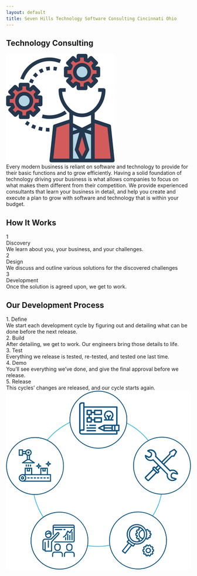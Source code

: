 ```yaml
---
layout: default
title: Seven Hills Technology Software Consulting Cincinnati Ohio
---
```


<section class="sh-intro">
    <div class="sh-tagline">
        <h2 class="sh-header-lines"><span>Technology Consulting</span></h2>
        <div id="flexTeamFeature" >
            <img src="/images/consulting-color.svg" alt="consulting" />
        </div>
    </div>
    <div class="sh-description">
        Every modern business is reliant on software and technology to provide for their basic functions and to grow efficiently. Having a solid foundation of technology driving your business is what allows companies to focus on what makes them different from their competition. We provide experienced consultants that learn your business in detail, and help you create and execute a plan to grow with software and technology that is within your budget.
    </div>
</section>

<div class="sh-band-flair dark-top"></div>
<section class="sh-dark-band">
    <h2 class="sh-dark-band-header">How It Works</h2>
    <div class="steps">
        <div class="step">
            <div class="step-number">1</div>
            <div class="step-title">Discovery</div>
            <div class="step-caption">
                We learn about you, your business, and your challenges.
            </div>
        </div>
        <div class="step">
            <div class="step-number">2</div>
            <div class="step-title">Design</div>
            <div class="step-caption">
                We discuss and outline various solutions for the discovered challenges
            </div>
        </div>
        <div class="step">
            <div class="step-number">3</div>
            <div class="step-title">Development</div>
            <div class="step-caption">
                Once the solution is agreed upon, we get to work.
            </div>
        </div>
    </div>
</section>
<div class="sh-band-flair dark-bottom"></div>

<section class="sh-white-band">
    <h2 class="sh-white-band-header">Our Development Process</h2>
    <div class="dev-steps">
        <div class="dev-step-list">
            <div class="dev-step">
                <div class="dev-step-title">1. Define</div>
                <div class="dev-step-description">We start each development cycle by figuring out and detailing what can be done before the next release.</div>
            </div>
            <div class="dev-step">
                <div class="dev-step-title">2. Build</div>
                <div class="dev-step-description">After detailing, we get to work. Our engineers bring those details to life.</div>
            </div>
            <div class="dev-step">
                <div class="dev-step-title">3. Test</div>
                <div class="dev-step-description">Everything we release is tested, re-tested, and tested one last time.</div>
            </div>
            <div class="dev-step">
                <div class="dev-step-title">4. Demo</div>
                <div class="dev-step-description">You’ll see everything we’ve done, and give the final approval before we release.</div>
            </div>
            <div class="dev-step">
                <div class="dev-step-title">5. Release</div>
                <div class="dev-step-description">This cycles’ changes are released, and our cycle starts again.</div>
            </div>
        </div>
        <div class="dev-step-graphic">
            <img src="/images/dev-process.svg" alt="Development Process" />
        </div>
    </div>
</section>